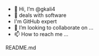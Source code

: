 - 👋 Hi, I’m @gkali4
- 👀 deals with software
- I'm GitHub expert
- 💞️ I’m looking to collaborate on ...
- 📫 How to reach me ...

<!---
gkali4/gkali4 is a ✨ special ✨ repository because its `README.md` (this file) appears on your GitHub profile.
You can click the Preview link to take a look at your changes.
--->README.md
